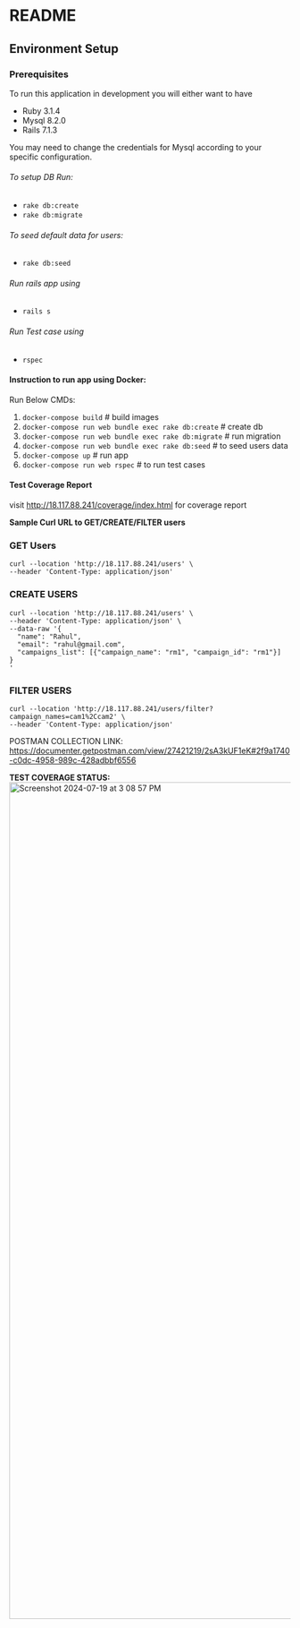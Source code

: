 # README

## Environment Setup

### Prerequisites
To run this application in development you will either want to have
- Ruby 3.1.4
- Mysql 8.2.0
- Rails 7.1.3

You may need to change the credentials for Mysql according to your specific configuration.

###### To setup DB Run:
* `rake db:create`
* `rake db:migrate`

###### To seed default data for users:
* `rake db:seed`

###### Run rails app using
* `rails s`

###### Run Test case using
* `rspec`

#### Instruction to run app using Docker:

Run Below CMDs:
1) `docker-compose build` # build images
2) `docker-compose run web bundle exec rake db:create` # create db
3) `docker-compose run web bundle exec rake db:migrate` # run migration
4) `docker-compose run web bundle exec rake db:seed` # to seed users data
4) `docker-compose up` # run app
5) `docker-compose run web rspec` # to run test cases 

#### Test Coverage Report

visit http://18.117.88.241/coverage/index.html for coverage report

**Sample Curl URL to GET/CREATE/FILTER users**
### GET Users
```
curl --location 'http://18.117.88.241/users' \
--header 'Content-Type: application/json'
```
### CREATE USERS
```
curl --location 'http://18.117.88.241/users' \
--header 'Content-Type: application/json' \
--data-raw '{
  "name": "Rahul",
  "email": "rahul@gmail.com",
  "campaigns_list": [{"campaign_name": "rm1", "campaign_id": "rm1"}]
}
'
```
### FILTER USERS
```
curl --location 'http://18.117.88.241/users/filter?campaign_names=cam1%2Ccam2' \
--header 'Content-Type: application/json'
```

POSTMAN COLLECTION LINK:  https://documenter.getpostman.com/view/27421219/2sA3kUF1eK#2f9a1740-c0dc-4958-989c-428adbbf6556


**TEST COVERAGE STATUS:**
<img width="1495" alt="Screenshot 2024-07-19 at 3 08 57 PM" src="https://github.com/user-attachments/assets/ad2cae0e-555a-494d-a0cd-cf984b9e4ac5">

